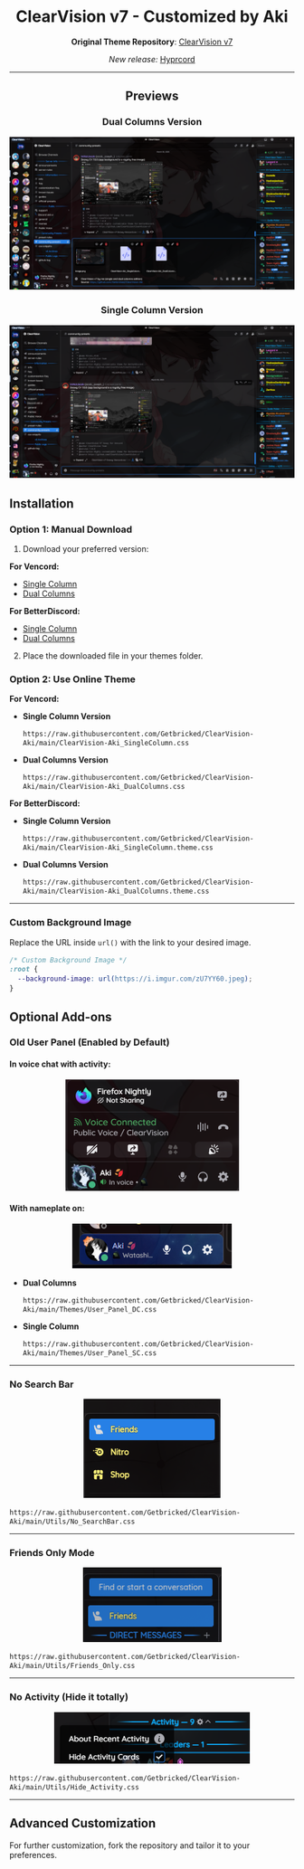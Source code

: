 <div align="center">

# ClearVision v7 - Customized by Aki

**Original Theme Repository**: [ClearVision v7](https://github.com/ClearVision/ClearVision-v7)

*New release:* [Hyprcord](https://github.com/Getbricked/Hyprcord)

---

## Previews

### Dual Columns Version

<img src="Screenshots/DC.png" alt="Dual Columns Preview">

### Single Column Version

<img src="Screenshots/SC.png" alt="Single Column Preview">

## </div>

## Installation

### Option 1: Manual Download

1. Download your preferred version:

**For Vencord:**

- [Single Column](https://raw.githubusercontent.com/Getbricked/ClearVision-Aki/main/ClearVision-Aki_SingleColumn.css)
- [Dual Columns](https://raw.githubusercontent.com/Getbricked/ClearVision-Aki/main/ClearVision-Aki_DualColumns.css)

**For BetterDiscord:**

- [Single Column](https://raw.githubusercontent.com/Getbricked/ClearVision-Aki/main/ClearVision-Aki_SingleColumn.theme.css)
- [Dual Columns](https://raw.githubusercontent.com/Getbricked/ClearVision-Aki/main/ClearVision-Aki_DualColumns.theme.css)

2. Place the downloaded file in your themes folder.

### Option 2: Use Online Theme

**For Vencord:**

- **Single Column Version**

  ```
  https://raw.githubusercontent.com/Getbricked/ClearVision-Aki/main/ClearVision-Aki_SingleColumn.css
  ```

- **Dual Columns Version**

  ```
  https://raw.githubusercontent.com/Getbricked/ClearVision-Aki/main/ClearVision-Aki_DualColumns.css
  ```

**For BetterDiscord:**

- **Single Column Version**

  ```
  https://raw.githubusercontent.com/Getbricked/ClearVision-Aki/main/ClearVision-Aki_SingleColumn.theme.css
  ```

- **Dual Columns Version**

  ```
  https://raw.githubusercontent.com/Getbricked/ClearVision-Aki/main/ClearVision-Aki_DualColumns.theme.css
  ```

---

### Custom Background Image

Replace the URL inside `url()` with the link to your desired image.

```css
/* Custom Background Image */
:root {
  --background-image: url(https://i.imgur.com/zU7YY60.jpeg);
}
```

## Optional Add-ons

### Old User Panel (Enabled by Default)

#### In voice chat with activity:
<div align="center">
<img src="Screenshots/UserPanel.png" alt="Old User Panel Preview">
</div>

#### With nameplate on:
<div align="center">
<img src="Screenshots/NamePlate.png" alt="User with Nameplate Preview">
</div>

- **Dual Columns**

  ```
  https://raw.githubusercontent.com/Getbricked/ClearVision-Aki/main/Themes/User_Panel_DC.css
  ```

- **Single Column**

  ```
  https://raw.githubusercontent.com/Getbricked/ClearVision-Aki/main/Themes/User_Panel_SC.css
  ```

---

### No Search Bar

<div align="center">
<img src="Screenshots/NoSearchBar.png" alt="No Search Bar Preview">
</div>

```
https://raw.githubusercontent.com/Getbricked/ClearVision-Aki/main/Utils/No_SearchBar.css
```

---

### Friends Only Mode

<div align="center">
<img src="Screenshots/FriendsOnly.png" alt="Friends Only Mode Preview">
</div>

```
https://raw.githubusercontent.com/Getbricked/ClearVision-Aki/main/Utils/Friends_Only.css
```

---

### No Activity (Hide it totally)

<div align="center">
<img src="Screenshots/No_Activity.png" alt="No Activity Preview">
</div>

```
https://raw.githubusercontent.com/Getbricked/ClearVision-Aki/main/Utils/Hide_Activity.css
```

---

## Advanced Customization

For further customization, fork the repository and tailor it to your preferences.
